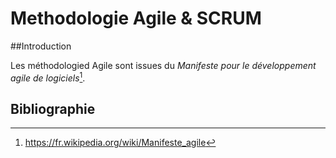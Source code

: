 # Methodologie Agile & SCRUM

##Introduction

Les méthodologied Agile sont issues du *Manifeste pour le développement agile de logiciels*[^1].

##




[^1]: https://fr.wikipedia.org/wiki/Manifeste_agile



## Bibliographie
